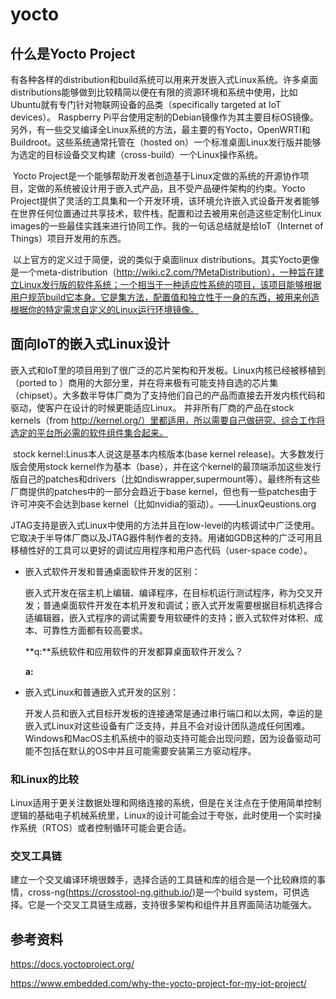 # yocto

## 什么是Yocto Project	

​	有各种各样的distribution和build系统可以用来开发嵌入式Linux系统。许多桌面distributions能够做到比较精简以便在有限的资源环境和系统中使用，比如Ubuntu就有专门针对物联网设备的品类（specifically targeted at IoT devices）。 Raspberry Pi平台使用定制的Debian镜像作为其主要目标OS镜像。另外，有一些交叉编译全Linux系统的方法，最主要的有Yocto，OpenWRTl和Buildroot。这些系统通常托管在（hosted on）一个标准桌面Linux发行版并能够为选定的目标设备交叉构建（cross-build）一个Linux操作系统。

​	Yocto Project是一个能够帮助开发者创造基于Linux定做的系统的开源协作项目，定做的系统被设计用于嵌入式产品，且不受产品硬件架构的约束。Yocto Project提供了灵活的工具集和一个开发环境，该环境允许嵌入式设备开发者能够在世界任何位置通过共享技术，软件栈，配置和过去被用来创造这些定制化Linux images的一些最佳实践来进行协同工作。我的一句话总结就是给IoT（Internet of Things）项目开发用的东西。

​	以上官方的定义过于简便，说的类似于桌面linux distributions。其实Yocto更像是一个meta-distribution（http://wiki.c2.com/?MetaDistribution），一种旨在建立Linux发行版的软件系统；一个相当于一种适应性系统的项目，该项目能够根据用户规范build它本身。它是集方法，配置值和独立性于一身的东西，被用来创造根据你的特定需求自定义的Linux运行环境镜像。

## 面向IoT的嵌入式Linux设计

嵌入式和IoT里的项目用到了很广泛的芯片架构和开发板。Linux内核已经被移植到（ported to ）商用的大部分里，并在将来极有可能支持自选的芯片集（chipset）。大多数半导体厂商为了支持他们自己的产品而直接去开发内核代码和驱动，使客户在设计的时候更能适应Linux。 并非所有厂商的产品在stock kernels（from http://kernel.org/）里都适用，所以需要自己做研究、综合工作将选定的平台所必需的软件组件集合起来。

​	stock kernel:Linus本人说这是基本内核版本(base kernel release)。大多数发行版会使用stock kernel作为基本（base），并在这个kernel的最顶端添加这些发行版自己的patches和drivers（比如ndiswrapper,supermount等）。最终所有这些厂商提供的patches中的一部分会趋近于base kernel，但也有一些patches由于许可冲突不会达到base kernel（比如nvidia的驱动）。——LinuxQeustions.org

​	JTAG支持是嵌入式Linux中使用的方法并且在low-level的内核调试中广泛使用。它取决于半导体厂商以及JTAG器件制作者的支持。用诸如GDB这种的广泛可用且移植性好的工具可以更好的调试应用程序和用户态代码（user-space code）。

* 嵌入式软件开发和普通桌面软件开发的区别：

  嵌入式开发在宿主机上编辑、编译程序，在目标机运行测试程序，称为交叉开发；普通桌面软件开发在本机开发和调试；嵌入式开发需要根据目标机选择合适编辑器，嵌入式程序的调试需要专用软硬件的支持；嵌入式软件对体积、成本、可靠性方面都有较高要求。

  **q:**系统软件和应用软件的开发都算桌面软件开发么？
  
  **a:**

* 嵌入式Linux和普通嵌入式开发的区别：

  开发人员和嵌入式目标开发板的连接通常是通过串行端口和以太网，幸运的是嵌入式Linux对这些设备有广泛支持，并且不会对设计团队造成任何困难。Windows和MacOS主机系统中的驱动支持可能会出现问题，因为设备驱动可能不包括在默认的OS中并且可能需要安装第三方驱动程序。

### 和Linux的比较

​	Linux适用于更关注数据处理和网络连接的系统，但是在关注点在于使用简单控制逻辑的基础电子机械系统里，Linux的设计可能会过于夸张，此时使用一个实时操作系统（RTOS）或者控制循环可能会更合适。

### 交叉工具链

​	建立一个交叉编译环境很棘手，选择合适的工具链和库的组合是一个比较麻烦的事情，cross-ng(https://crosstool-ng.github.io/)是一个build system，可供选择。它是一个交叉工具链生成器，支持很多架构和组件并且界面简洁功能强大。

## 参考资料

https://docs.yoctoproject.org/

https://www.embedded.com/why-the-yocto-project-for-my-iot-project/	








